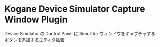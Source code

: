 # Kogane Device Simulator Capture Window Plugin


Device Simulator の Control Panel に Simulator ウィンドウをキャプチャするボタンを追加するエディタ拡張  
